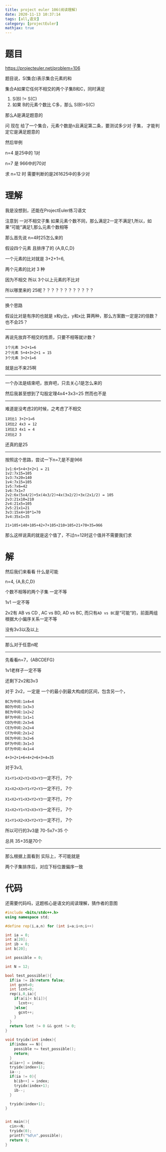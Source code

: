 ```yaml
---
title: project euler 106(阅读理解)
date: 2020-11-13 10:37:14
tags: [all,语文]
category: [projectEuler]
mathjax: true
---
```


# 题目

https://projecteuler.net/problem=106

题目说，S(集合)表示集合元素的和

集合A如果它任何不相交的两个子集B和C，同时满足

1. S(B) != S(C)
2. 如果 B的元素个数比 C多，那么 S(B)>S(C)

那么A是满足题意的

问 现在 给了一个集合，元素个数是n且满足第二条，要测试多少对 子集， 才能判定它是满足题意的

然后举例

n=4 是25中的 1对

n=7 是 966中的70对

求 n=12 时 需要判断的是261625中的多少对

# 理解

我是没想到，还能在ProjectEuler练习语文

注意到 一对不相交子集 如果元素个数不同，那么满足2一定不满足1,所以，如果“可能”满足1,那么元素个数相等

那么首先说 n=4时25怎么来的

假设四个元素 且排序了的 {A,B,C,D}

一个元素的比对就是 3+2+1=6, 

两个元素的比对 3 种

因为不相交 所以 3个以上元素的不比对

所以哪里来的 25呢？？？？？？？？？？？？

---

换个思路

假设比对是有序的也就是 x和y比，y和x比 算两种，那么方案数一定是2的倍数？也不会25？

---

再说先放弃不相交的性质，只要不相等就计数？

```
1个元素 3+2+1=6
2个元素 5+4+3+2+1 = 15
3个元素 3+2+1=6
```

就是出不来25啊

---

一个办法是结束吧，放弃吧，只去关心1是怎么来的

然后我甚至想到了勾股定理4x4+3x3=25 然而也不是

---

难道是没考虑2的时候，之考虑了不相交

```
1对比1 3+2+1=6
1对比2 4x3 = 12
1对比3 4x1 = 4
2对比2 3
```

还真的是25

---

按照这个思路，尝试一下n=7,是不是966

```
1v1:6+5+4+3+2+1 = 21
1v2:7x15=105
1v3:7x20=140
1v4:7x15=105
1v5:7x6=42
1v6:7x1=7
2v2:6x(5x4/2)+5x(4x3/2)+4x(3x2/2)+3x(2x1/2) = 105
2v3:21x10=210
2v4:21x5=105
2v5:21x1=21
3v3:15x4+10*1=70
3v4:35x1=35

21+105+140+105+42+7+105+210+105+21+70+35=966
```

那么这样说真的就是这个值了，不过n=12时这个值并不需要我们求

# 解

然后我们来看看 什么是可能

n=4, {A,B,C,D}

个数不相等的两个子集 一定不等

1v1 一定不等

2v2有 AB vs CD , AC vs BD, AD vs BC, 而只有`AD vs BC`是“可能”的，前面两组根据大小偏序关系一定不等

没有3v3以及以上

---

那么对于任意n呢

---

先看看n=7，{ABCDEFG}

1v1老样子一定不等

还剩下2v2和3v3

对于 2v2，一定是 一个的最小到最大构成的区间，包含另一个，

```
BC为中间:1x4=4
BD为中间:1x3=3
BE为中间:1x2=2
BF为中间:1x1=1
CD为中间:2x3=6
CE为中间:2x2=4
CF为中间:2x1=2
DE为中间:3x2=6
DF为中间:3x1=3
EF为中间:4x1=4

4+3+2+1+6+4+2+6+3+4=35
```

对于3v3,

`X1<Y1<X2<Y2<X3<Y3`一定不行， 7个

`X1<X2<X3<Y1<Y2<Y3`一定不行， 7个

`X1<X2<Y1<X3<Y2<Y3`一定不行， 7个

`X1<X2<Y1<Y2<X3<Y3`一定不行， 7个

`X1<Y1<X2<X3<Y2<Y3`一定不行， 7个

所以可行的3v3是 70-5x7=35 个

总共 35+35是70个

---

那么根据上面看到 实际上，不可能就是

两个子集排序后，对应下标位置偏序一致

# 代码

还需要代码吗，这题核心是语文的阅读理解，猜作者的意图

```c++
#include <bits/stdc++.h>
using namespace std;

#define rep(i,a,n) for (int i=a;i<n;i++)

int ia = 0;
int a[20];
int ib = 0;
int b[20];

int possible = 0;

int N = 12;

bool test_possible(){
  if(ia != ib)return false;
  int gcnt=0;
  int lcnt=0;
  rep(i,0,ia){
    if(a[i]< b[i]){
      lcnt++;
    }else{
      gcnt++;
    }
  }
  return lcnt != 0 && gcnt != 0;
}

void tryidx(int index){
  if(index == N){
    possible += test_possible();
    return;
  }
  a[ia++] = index;
  tryidx(index+1);
  ia--;
  if(ia != 0){
    b[ib++] = index;
    tryidx(index+1);
    ib--;
  }

  tryidx(index+1);
}


int main(){
  cin>>N;
  tryidx(0);
  printf("%d\n",possible);
  return 0;
}

```
